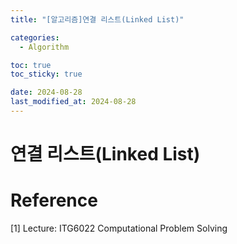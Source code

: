 ```yaml
---
title: "[알고리즘]연결 리스트(Linked List)"

categories: 
  - Algorithm

toc: true
toc_sticky: true

date: 2024-08-28
last_modified_at: 2024-08-28
---
```


# 연결 리스트(Linked List)



# Reference
\[1\] Lecture: ITG6022 Computational Problem Solving  
